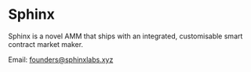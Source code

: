 # Sphinx

Sphinx is a novel AMM that ships with an integrated, customisable smart contract market maker.

Email: founders@sphinxlabs.xyz

